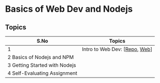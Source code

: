 # Basics of Web Dev and Nodejs

## Topics

| S.No                          | Topics                                                                                                                                                                                                                                                |
| ----------------------------- | ----------------------------------------------------------------------------------------------------------------------------------------------------------------------------------------------------------------------------------------------------- |
| 1                             | Intro to Web Dev: [[Repo](https://github.com/iampavangandhi/TheNodeCourse/tree/master/02%20Basics%20of%20Web%20Dev%20and%20Nodejs/Topic1), [Web](https://iampavangandhi.github.io/TheNodeCourse/02%20Basics%20of%20Web%20Dev%20and%20Nodejs/Topic1/)] |
| 2 Basics of Nodejs and NPM    |                                                                                                                                                                                                                                                       |
| 3 Getting Started with Nodejs |                                                                                                                                                                                                                                                       |
| 4 Self-Evaluating Assignment  |                                                                                                                                                                                                                                                       |
